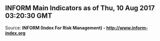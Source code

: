 ## INFORM Main Indicators as of Thu, 10 Aug 2017 03:20:30 GMT

Source: **INFORM (Index For Risk Management) - http://www.inform-index.org**